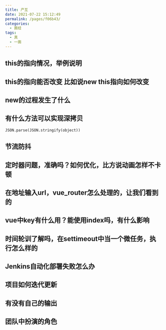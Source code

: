 ```yaml
---
title: 产互
date: 2021-07-22 15:12:49
permalink: /pages/f06b43/
categories:
  - 面经
tags:
  - 真
  - 一面
---
```

## this的指向情况，举例说明

## this的指向能否改变 比如说new  this指向如何改变

## new的过程发生了什么

## 有什么方法可以实现深拷贝

`JSON.parse(JSON.stringify(object))`

## 节流防抖

## 定时器问题，准确吗？如何优化，比方说动画怎样不卡顿

## 在地址输入url，vue_router怎么处理的，让我们看到的

## vue中key有什么用？能使用index吗，有什么影响

## 时间轮训了解吗，在settimeout中当一个微任务，执行怎么样的

## Jenkins自动化部署失败怎么办

## 项目如何迭代更新

## 有没有自己的输出

##  团队中扮演的角色